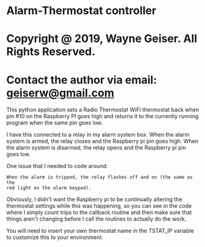 # Alarm-Thermostat controller
#
# Copyright @ 2019, Wayne Geiser.  All Rights Reserved.
#
# Contact the author via email: geiserw@gmail.com

This python application sets a Radio Thermostat WiFi thermostat back when pin
#10 on the Raspberry PI goes high and returns it to the currently running
program when the same pin goes low.

I have this connected to a relay in my alarm system box.  When the alarm system
is armed, the relay closes and the Raspberry pi pin goes high.  When the alarm
system is disarmed, the relay opens and the Raspberry pi pin goes low.

One issue that I needed to code around:

	When the alarm is tripped, the relay flashes off and on (the same as the
	red light on the alarm keypad).

Obviously, I didn't want the Raspberry pi to be continually altering the
thermostat settings while this was happening, so you can see in the code where
I simply count trips to the callback routine and then make sure that things
aren't changing before I call the routines to actually do the work.

You will need to insert your own thermostat name in the TSTAT_IP variable to
customize this to your environment.
